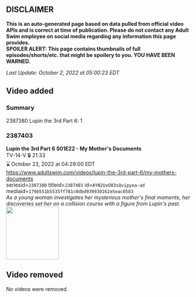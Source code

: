 ## DISCLAIMER
**This is an auto-generated page based on data pulled from official video APIs and is correct at time of publication. Please do not contact any Adult Swim employee on social media regarding any information this page provides.**  
**SPOILER ALERT: This page contains thumbnails of full episodes/shorts/etc. that might be spoilery to you. YOU HAVE BEEN WARNED.**  

_Last Update: October 2, 2022 at 05:00:23 EDT_
## Video added
### Summary
2387380 Lupin the 3rd Part 6: 1  
### 2387403
**Lupin the 3rd Part 6 S01E22 - My Mother's Documents**  
TV-14-V 🔒 21:33  
⌛ October 23, 2022 at 04:29:00 EDT  
https://www.adultswim.com/videos/lupin-the-3rd-part-6/my-mothers-documents  
seriesid=`2387380` titleid=`2387403` id=`AYN2UvO83sQvipyea-ad` mediaid=`179b551b5535ff781c0dbd939930162e5eac0583`  
_As a young woman investigates her mysterious mother's final moments, her discoveries set her on a collision course with a figure from Lupin's past._  
<a href="https://media.cdn.adultswim.com/uploads/20220927/thumbnails/2_229271553593-LupinThe3rd_Part6_622_MyMothersDocuments.png"><img src="https://media.cdn.adultswim.com/uploads/20220927/thumbnails/2_229271553593-LupinThe3rd_Part6_622_MyMothersDocuments.png" height="144px" /></a>
## Video removed
No videos were removed.  

